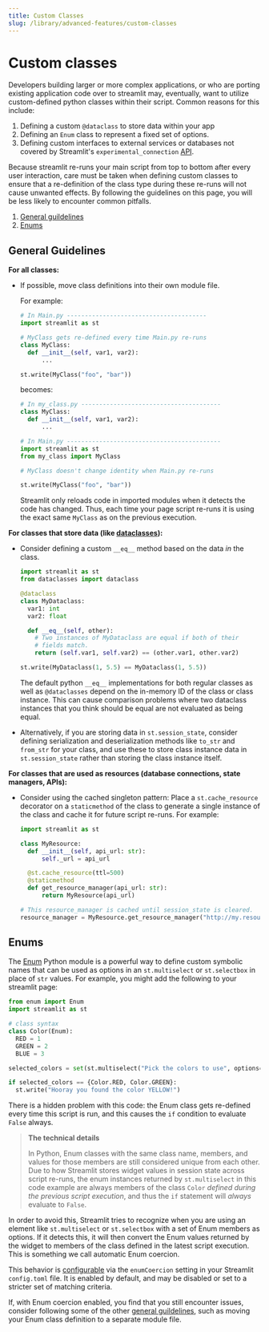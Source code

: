 ```yaml
---
title: Custom Classes
slug: /library/advanced-features/custom-classes
---
```


# Custom classes

Developers building larger or more complex applications, or who are porting existing application code over to streamlit may, eventually, want to utilize custom-defined python classes within their script. Common reasons for this include:

1. Defining a custom `@dataclass` to store data within your app
2. Defining an `Enum` class to represent a fixed set of options.
3. Defining custom interfaces to external services or databases not covered by Streamlit's `experimental_connection` [API](/library/api-reference/connections/st.experimental_connection).

Because streamlit re-runs your main script from top to bottom after every user interaction, care must be taken when defining custom classes to ensure that a re-definition of the class type during these re-runs will not cause unwanted effects. By following the guidelines on this page, you will be less likely to encounter common pitfalls.

<Collapse title="Table of contents" expanded={true}>

1. [General guildelines](#general-guidelines)
2. [Enums](#enums)

</Collapse>

## General Guidelines

**For all classes:**

- If possible, move class definitions into their own module file.

  For example:

  ```python
  # In Main.py ---------------------------------------
  import streamlit as st

  # MyClass gets re-defined every time Main.py re-runs
  class MyClass:
    def __init__(self, var1, var2):
        ...

  st.write(MyClass("foo", "bar"))
  ```

  becomes:

  ```python
  # In my_class.py ---------------------------------------
  class MyClass:
    def __init__(self, var1, var2):
        ...

  # In Main.py -------------------------------------------
  import streamlit as st
  from my_class import MyClass

  # MyClass doesn't change identity when Main.py re-runs

  st.write(MyClass("foo", "bar"))
  ```

  Streamlit only reloads code in imported modules when it detects the code has changed. Thus, each time your page script re-runs it is using the exact same `MyClass` as on the previous execution.

**For classes that store data (like [dataclasses](https://docs.python.org/3/library/dataclasses.html)):**

- Consider defining a custom `__eq__` method based on the data _in_ the class.

  ```python
  import streamlit as st
  from dataclasses import dataclass

  @dataclass
  class MyDataclass:
    var1: int
    var2: float

    def __eq__(self, other):
      # Two instances of MyDataclass are equal if both of their
      # fields match.
      return (self.var1, self.var2) == (other.var1, other.var2)

  st.write(MyDataclass(1, 5.5) == MyDataclass(1, 5.5))
  ```

  The default python `__eq__` implementations for both regular
  classes as well as `@dataclasses` depend on the in-memory ID of the class or class instance. This can cause comparison problems where two
  dataclass instances that you think should be equal are not evaluated
  as being equal.

- Alternatively, if you are storing data in `st.session_state`,
  consider defining serialization and deserialization methods like `to_str` and `from_str` for your class, and use these to store class instance data in `st.session_state` rather than storing the class instance itself.

**For classes that are used as resources (database connections, state managers, APIs):**

- Consider using the cached singleton pattern: Place a `st.cache_resource` decorator on a `staticmethod` of the class to generate a single
  instance of the class and cache it for future script re-runs. For example:

  ```python
  import streamlit as st

  class MyResource:
    def __init__(self, api_url: str):
        self._url = api_url

    @st.cache_resource(ttl=500)
    @staticmethod
    def get_resource_manager(api_url: str):
        return MyResource(api_url)

  # This resource_manager is cached until session_state is cleared.
  resource_manager = MyResource.get_resource_manager("http://my.resource.io/api/")
  ```

## Enums

The [Enum](https://docs.python.org/3/library/enum.html) Python module is a powerful way to define custom symbolic names that can be used as options in an
`st.multiselect` or `st.selectbox` in place of `str` values. For example, you
might add the following to your streamlit page:

```python
from enum import Enum
import streamlit as st

# class syntax
class Color(Enum):
  RED = 1
  GREEN = 2
  BLUE = 3

selected_colors = set(st.multiselect("Pick the colors to use", options=Color))

if selected_colors == {Color.RED, Color.GREEN}:
  st.write("Hooray you found the color YELLOW!")
```

There is a hidden problem with this code: the Enum class gets re-defined every
time this script is run, and this causes the `if` condition to evaluate `False`
always.

> **The technical details**
>
> In Python, Enum classes with the same class name, members, and values for those members are still considered unique from each other. Due to how Streamlit stores widget values in session state across script re-runs, the enum instances returned by `st.multiselect` in this code example are always members of the class `Color` _defined during the previous script execution_, and thus the `if` statement will _always_ evaluate to `False`.

In order to avoid this, Streamlit tries to recognize when you are using
an element like `st.multiselect` or `st.selectbox` with a set of Enum members as
options. If it detects this, it will then convert the Enum values returned by the
widget to members of the class defined in the latest script execution. This is something we call automatic Enum coercion.

This behavior is [configurable](https://docs.streamlit.io/library/advanced-features/configuration) via the `enumCoercion` setting in your Streamlit
`config.toml` file. It is enabled by default, and may be disabled or set to a stricter set of matching criteria.

If, with Enum coercion enabled, you find that you still encounter issues, consider following some of the other [general guildelines](#general-guidelines), such as moving your Enum class definition to a separate module file.
